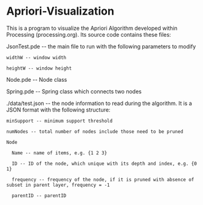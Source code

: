 # Apriori-Visualization 

This is a program to visualize the Apriori Algorithm developed within Processing (processing.org). Its source code contains these files:

  JsonTest.pde -- the main file to run with the following parameters to modify 
  
    widthW -- window width
    
    heightW -- window height

Node.pde -- Node class


Spring.pde -- Spring class which connects two nodes


./data/test.json -- the node information to read during the algorithm. It is a JSON format with the following structure:

    minSupport -- minimum support threshold
    
    numNodes -- total number of nodes include those need to be pruned
    
    Node
    
      Name -- name of items, e.g. {1 2 3}
      
      ID -- ID of the node, which unique with its depth and index, e.g. {0 1}
      
      frequency -- frequency of the node, if it is pruned with absence of subset in parent layer, frequency = -1
      
      parentID -- parentID
